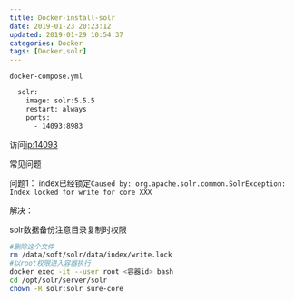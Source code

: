 ```yaml
---
title: Docker-install-solr
date: 2019-01-23 20:23:12
updated: 2019-01-29 10:54:37
categories: Docker
tags: [Docker,solr]
---
```




`docker-compose.yml`

```dockerfile
  solr:
    image: solr:5.5.5
    restart: always
    ports:
      - 14093:8983
```

访问[ip:14093]()



常见问题

问题1： index已经锁定`Caused by: org.apache.solr.common.SolrException: Index locked for write for core XXX`

解决：

solr数据备份注意目录复制时权限

```bash
#删除这个文件
rm /data/soft/solr/data/index/write.lock
#以root权限进入容器执行
docker exec -it --user root <容器id> bash
cd /opt/solr/server/solr
chown -R solr:solr sure-core
```



